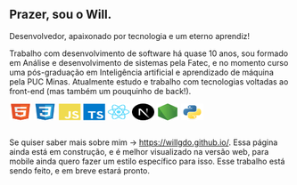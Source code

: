 ## Prazer, sou o Will.

Desenvolvedor, apaixonado por tecnologia e um eterno aprendiz! 

Trabalho com desenvolvimento de software há quase 10 anos, sou formado em Análise e desenvolvimento de sistemas pela Fatec, e no momento curso uma pós-graduação em Inteligência artificial e aprendizado de máquina pela PUC Minas. Atualmente estudo e trabalho com tecnologias voltadas ao front-end (mas também um pouquinho de back!).

<div style="display: inline_block">
  <img align="center" alt="HTML Icon" height="30" width="40" src="https://raw.githubusercontent.com/devicons/devicon/master/icons/html5/html5-original.svg">
  <img align="center" alt="CSS Icon" height="30" width="40" src="https://raw.githubusercontent.com/devicons/devicon/master/icons/css3/css3-original.svg">
  <img align="center" alt="JS Icon" height="30" width="40" src="https://raw.githubusercontent.com/devicons/devicon/master/icons/javascript/javascript-plain.svg">
  <img align="center" alt="TS Icon" height="30" width="40" src="https://raw.githubusercontent.com/devicons/devicon/master/icons/typescript/typescript-plain.svg">
  <img align="center" alt="React Icon" height="30" width="40" src="https://raw.githubusercontent.com/devicons/devicon/master/icons/react/react-original.svg">
  <img align="center" alt="React Icon" height="30" width="40" src="https://raw.githubusercontent.com/devicons/devicon/master/icons/nextjs/nextjs-original.svg">
  <img align="center" alt="Node Icon" height="30" width="40" src="https://raw.githubusercontent.com/devicons/devicon/master/icons/nodejs/nodejs-original.svg">
  <img align="center" alt="Node Icon" height="30" width="40" src="https://raw.githubusercontent.com/devicons/devicon/master/icons/python/python-original.svg">
</div>  

<br>

Se quiser saber mais sobre mim -> https://willgdo.github.io/. Essa página ainda está em construção, e é melhor visualizado na versão web, para mobile ainda quero fazer um estilo específico para isso. Esse trabalho está sendo feito, e em breve estará pronto.




